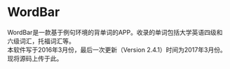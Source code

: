 # WordBar
WordBar是一款基于例句环境的背单词的APP。收录的单词包括大学英语四级和六级词汇，托福词汇等。  
本软件写于2016年3月份，最后一次更新（Version 2.4.1）时间为2017年3月份。  
现将源码上传于此。
